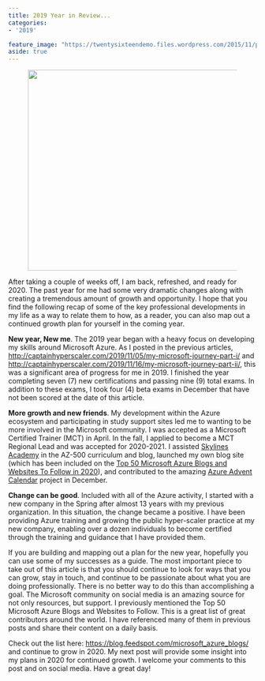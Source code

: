 ```yaml
---
title: 2019 Year in Review...
categories:
- '2019'

feature_image: "https://twentysixteendemo.files.wordpress.com/2015/11/post.png"
aside: true
---
```


<!-- wp:image {"id":211,"width":558,"height":407,"sizeSlug":"large"} -->
<figure class="wp-block-image size-large is-resized"><img src="https://captainhyperscaler.files.wordpress.com/2020/01/2019cloud.jpg?w=263" alt="" class="wp-image-211" width="558" height="407"/></figure>
<!-- /wp:image -->

<!-- wp:paragraph -->
<p>After taking a couple of weeks off, I am back, refreshed, and ready for 2020.  The past year for me had some very dramatic changes along with creating a tremendous amount of growth and opportunity.  I hope that you find the following recap of some of the key professional developments in my life as a way to relate them to how, as a reader, you can also map out a continued growth plan for yourself in the coming year.</p>
<!-- /wp:paragraph -->

<!-- wp:paragraph -->
<p><strong>New year, New me</strong>.  The 2019 year began with a heavy focus on developing  my skills around Microsoft Azure.  As I posted in the previous articles, <a rel="noreferrer noopener" aria-label=" (opens in a new tab)" href="http://captainhyperscaler.com/2019/11/05/my-microsoft-journey-part-i/" target="_blank">http://captainhyperscaler.com/2019/11/05/my-microsoft-journey-part-i/</a> and <a rel="noreferrer noopener" aria-label=" (opens in a new tab)" href="http://captainhyperscaler.com/2019/11/16/my-microsoft-journey-part-ii/" target="_blank">http://captainhyperscaler.com/2019/11/16/my-microsoft-journey-part-ii/</a>, this was a significant area of progress for me in 2019.  I finished the year completing seven (7) new certifications and passing nine (9) total exams.  In addition to these exams, I took four (4) beta exams in December that have not been scored at the date of this article.  </p>
<!-- /wp:paragraph -->

<!-- wp:paragraph -->
<p><strong>More growth and new friends</strong>. My development within the Azure ecosystem and participating in study support sites led me to wanting to be more involved in the Microsoft community.  I was accepted as a Microsoft Certified Trainer (MCT) in April.  In the fall, I applied to become a MCT Regional Lead and was accepted for 2020-2021.  I assisted <a href="https://courses.skylinesacademy.com/?affcode=180879_p1mljie2">Skylines Academy</a> in the AZ-500 curriculum and blog, launched my own blog site (which has been included on the <a rel="noreferrer noopener" aria-label="Top 50 Microsoft Azure Blogs and Websites To Follow in 2020 (opens in a new tab)" href="https://blog.feedspot.com/microsoft_azure_blogs/" target="_blank">Top 50 Microsoft Azure Blogs and Websites To Follow in 2020</a>), and contributed to the amazing <a rel="noreferrer noopener" aria-label="Azure Advent Calendar (opens in a new tab)" href="https://azureadventcalendar.com/" target="_blank">Azure Advent Calendar</a> project in December. </p>
<!-- /wp:paragraph -->

<!-- wp:paragraph -->
<p><strong>Change can be good</strong>.  Included with all of the Azure activity, I started with a new company in the Spring after almost 13 years with my previous organization.  In this situation, the change became a positive.  I have been providing Azure training and growing the public hyper-scaler practice at my new company, enabling over a dozen individuals to become certified through the training and guidance that I have provided them.</p>
<!-- /wp:paragraph -->

<!-- wp:paragraph -->
<p>If you are building and mapping out a plan for the new year, hopefully you can use some of my successes as a guide.  The most important piece to take out of this article is that you should continue to look for ways that you can grow, stay in touch, and continue to be passionate about what you are doing professionally.  There is no better way to do this than accomplishing a goal.  The Microsoft community on social media is an amazing source for not only resources, but support.  I previously mentioned the Top 50 Microsoft Azure Blogs and Websites to Follow.  This is a great list of great contributors around the world.  I have referenced many of them in previous posts and share their content on a daily basis.</p>
<!-- /wp:paragraph -->

<!-- wp:paragraph -->
<p>Check out the list here: <a rel="noreferrer noopener" aria-label=" (opens in a new tab)" href="https://blog.feedspot.com/microsoft_azure_blogs/" target="_blank">https://blog.feedspot.com/microsoft_azure_blogs/</a> and continue to grow in 2020.  My next post will provide some insight into my plans in 2020 for continued growth.  I welcome your comments to this post and on social media.  Have a great day!</p>
<!-- /wp:paragraph -->
